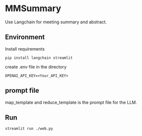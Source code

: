 # MMSummary

Use Langchain for meeting summary and abstract.

## Environment
Install requirements
```
pip install langchain streamlit
```

create .env file in the directory
```
OPENAI_API_KEY=<Your_API_KEY>
```

## prompt file

map_template and reduce_template is the prompt file for the LLM.

## Run
```
streamlit run ./web.py
```
